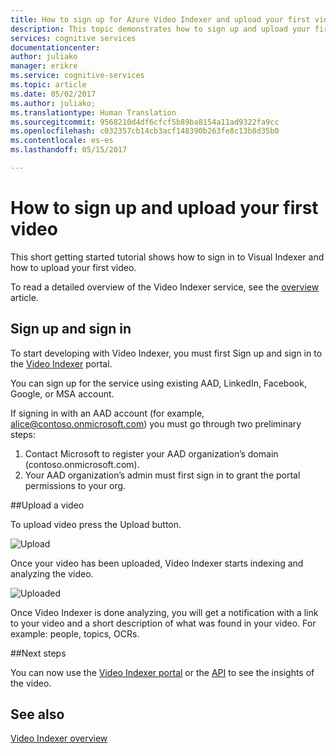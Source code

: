 ```yaml
---
title: How to sign up for Azure Video Indexer and upload your first video | Microsoft Docs
description: This topic demonstrates how to sign up and upload your first video using the Video Indexer portal.
services: cognitive services
documentationcenter: 
author: juliako
manager: erikre
ms.service: cognitive-services
ms.topic: article
ms.date: 05/02/2017
ms.author: juliako;
ms.translationtype: Human Translation
ms.sourcegitcommit: 9568210d4df6cfcf5b89ba8154a11ad9322fa9cc
ms.openlocfilehash: c032357cb14cb3acf148390b263fe8c13b8d35b0
ms.contentlocale: es-es
ms.lasthandoff: 05/15/2017

---
```

# <a name="how-to-sign-up-and-upload-your-first-video"></a>How to sign up and upload your first video

This short getting started tutorial shows how to sign in to Visual Indexer and how to upload your first video.

To read a detailed overview of the Video Indexer service, see the [overview](video-indexer-overview.md) article.

## <a name="sign-up-and-sign-in"></a>Sign up and sign in

To start developing with Video Indexer, you must first Sign up and sign in to the [Video Indexer](http://vi.microsoft.com) portal. 

You can sign up for the service using existing AAD, LinkedIn, Facebook, Google, or MSA account. 

If signing in with an AAD account (for example, alice@contoso.onmicrosoft.com) you must go through two preliminary steps: 

1.  Contact Microsoft to register your AAD organization’s domain (contoso.onmicrosoft.com).
2.  Your AAD organization’s admin must first sign in to grant the portal permissions to your org. 

##<a name="upload-a-video"></a>Upload a video

To upload video press the Upload button.

![Upload](./media/video-indexer-get-started/video-indexer-upload.png)

Once your video has been uploaded, Video Indexer starts indexing and analyzing the video.

![Uploaded](./media/video-indexer-get-started/video-indexer-uploaded.png) 

Once Video Indexer is done analyzing, you will get a notification with a link to your video and a short description of what was found in your video. For example: people, topics, OCRs.

##<a name="next-steps"></a>Next steps

You can now use the [Video Indexer portal](video-indexer-view-edit.md) or the [API](video-indexer-use-apis.md) to see the insights of the video. 

## <a name="see-also"></a>See also

[Video Indexer overview](video-indexer-overview.md)

